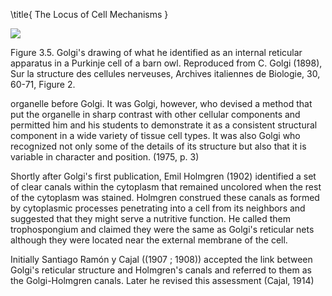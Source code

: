 \title{
The Locus of Cell Mechanisms
}

![](https://cdn.mathpix.com/cropped/2024_06_22_88a7fa9f1c6084f40b73g-1.jpg?height=876&width=611&top_left_y=204&top_left_x=457)

Figure 3.5. Golgi's drawing of what he identified as an internal reticular apparatus in a Purkinje cell of a barn owl. Reproduced from C. Golgi (1898), Sur la structure des cellules nerveuses, Archives italiennes de Biologie, 30, 60-71, Figure 2.

organelle before Golgi. It was Golgi, however, who devised a method that put the organelle in sharp contrast with other cellular components and permitted him and his students to demonstrate it as a consistent structural component in a wide variety of tissue cell types. It was also Golgi who recognized not only some of the details of its structure but also that it is variable in character and position. (1975, p. 3)

Shortly after Golgi's first publication, Emil Holmgren (1902) identified a set of clear canals within the cytoplasm that remained uncolored when the rest of the cytoplasm was stained. Holmgren construed these canals as formed by cytoplasmic processes penetrating into a cell from its neighbors and suggested that they might serve a nutritive function. He called them trophospongium and claimed they were the same as Golgi's reticular nets although they were located near the external membrane of the cell.

Initially Santiago Ramón y Cajal \((1907 ; 1908)\) accepted the link between Golgi's reticular structure and Holmgren's canals and referred to them as the Golgi-Holmgren canals. Later he revised this assessment (Cajal, 1914)